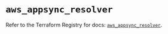 # `aws_appsync_resolver`

Refer to the Terraform Registry for docs: [`aws_appsync_resolver`](https://registry.terraform.io/providers/hashicorp/aws/6.15.0/docs/resources/appsync_resolver).
